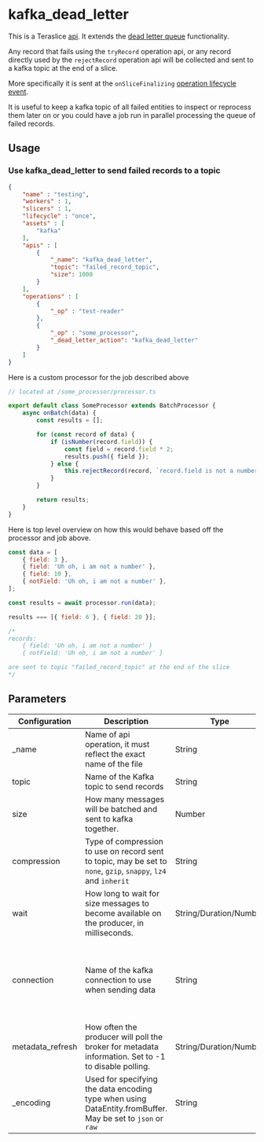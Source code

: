 # kafka_dead_letter
This is a Teraslice [api](https://terascope.github.io/teraslice/docs/jobs/types-of-operations#apis). It extends the [dead letter queue](https://terascope.github.io/teraslice/docs/jobs/dead-letter-queue#docsNav) functionality.

Any record that fails using the `tryRecord` operation api, or any record directly used by the `rejectRecord` operation api will be collected and sent to a kafka topic at the end of a slice.

More specifically it is sent at the `onSliceFinalizing` [operation lifecycle event](https://terascope.github.io/teraslice/docs/packages/job-components/api/interfaces/workeroperationlifecycle).

It is useful to keep a kafka topic of all failed entities to inspect or  reprocess them later on or you could have a job run in parallel processing the queue of failed records.

## Usage

### Use kafka_dead_letter to send failed records to a topic

```json
{
    "name" : "testing",
    "workers" : 1,
    "slicers" : 1,
    "lifecycle" : "once",
    "assets" : [
        "kafka"
    ],
    "apis" : [
        {
            "_name": "kafka_dead_letter",
            "topic": "failed_record_topic",
            "size": 1000
        }
    ],
    "operations" : [
        {
            "_op" : "test-reader"
        },
        {
            "_op" : "some_processor",
            "_dead_letter_action": "kafka_dead_letter"
        }
    ]
}
```

Here is a custom processor for the job described above

```javascript
// located at /some_processor/processor.ts

export default class SomeProcessor extends BatchProcessor {
    async onBatch(data) {
        const results = [];

        for (const record of data) {
            if (isNumber(record.field)) {
                const field = record.field * 2;
                results.push({ field });
            } else {
                this.rejectRecord(record, `record.field is not a number`)
            }
        }

        return results;
    }
}
```

Here is top level overview on how this would behave based off the processor and job above.

```js
const data = [
    { field: 3 },
    { field: 'Uh oh, i am not a number' },
    { field: 10 },
    { notField: 'Uh oh, i am not a number' },
];

const results = await processor.run(data);

results === [{ field: 6 }, { field: 20 }];

/*
records:
    { field: 'Uh oh, i am not a number' }
    { notField: 'Uh oh, i am not a number' }

are sent to topic "failed_record_topic" at the end of the slice
*/
```

## Parameters

| Configuration | Description | Type |  Notes |
| --------- | -------- | ------ | ------ |
| \_name| Name of api operation, it must reflect the exact name of the file | String | required |
| topic | Name of the Kafka topic to send records | String | required |
| size | How many messages will be batched and sent to kafka together. | Number | optional, defaults to `10000` |
| compression | Type of compression to use on record sent to topic, may be set to `none`, `gzip`, `snappy`, `lz4` and `inherit` | String | optional, defaults to `gzip` |
| wait | How long to wait for size messages to become available on the producer, in milliseconds. | String/Duration/Number | optional, defaults to `500` |
| connection | Name of the kafka connection to use when sending data | String | optional, defaults to the 'default' connection in the kafka terafoundation connector config |
| metadata_refresh | How often the producer will poll the broker for metadata information. Set to -1 to disable polling. | String/Duration/Number | optional, defaults to `"5 minutes"` |
| _encoding | Used for specifying the data encoding type when using DataEntity.fromBuffer. May be set to `json` or `raw` | String | optional, defaults to `json` |
